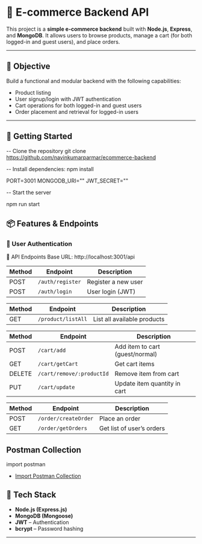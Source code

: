 # 🛒 E-commerce Backend API



This project is a **simple e-commerce backend** built with **Node.js**, **Express**, and **MongoDB**. It allows users to browse products, manage a cart (for both logged-in and guest users), and place orders.

---

## 📌 Objective

Build a functional and modular backend with the following capabilities:

- Product listing
- User signup/login with JWT authentication
- Cart operations for both logged-in and guest users
- Order placement and retrieval for logged-in users

---
## 🚀 Getting Started

-- Clone the repository
git clone <https://github.com/navinkumarparmar/ecommerce-backend>

-- Install dependencies:
npm install

PORT=3001
MONGODB_URI=""
JWT_SECRET=""

-- Start the server

npm run start

## 📦 Features & Endpoints


### 🔐 User Authentication

🚀 API Endpoints
Base URL: http://localhost:3001/api



| Method | Endpoint         | Description         |
| ------ | ---------------- | ------------------- |
| POST   | `/auth/register` | Register a new user |
| POST   | `/auth/login`    | User login (JWT)    |


| Method | Endpoint           | Description                 |
| ------ | ------------------ | --------------------------- |
| GET    | `/product/listAll` | List all available products |


| Method | Endpoint                  | Description                     |
| ------ | ------------------------- | ------------------------------- |
| POST   | `/cart/add`               | Add item to cart (guest/normal) |
| GET    | `/cart/getCart`           | Get cart items                  |
| DELETE | `/cart/remove/:productId` | Remove item from cart           |
| PUT    | `/cart/update`            | Update item quantity in cart    |


| Method | Endpoint             | Description               |
| ------ | -------------------- | ------------------------- |
| POST   | `/order/createOrder` | Place an order            |
| GET    | `/order/getOrders`   | Get list of user’s orders |


## Postman Collection

import postman

- [Import Postman Collection](https://www.postman.com/developers-8673/tech/collection/ydouuhp/e-commerce)


## 🧰 Tech Stack

- **Node.js (Express.js)**
- **MongoDB (Mongoose)**
- **JWT** – Authentication
- **bcrypt** – Password hashing

---
